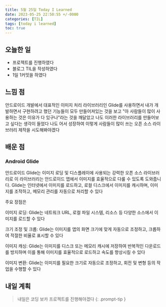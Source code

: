 ```yaml
---
title: 5월 25일 Today I Learned
date: 2023-05-25 22:50:55 +/-0000
categories: [TIL]
tags: [today i learned]
toc: true
---
```


## 오늘한 일

* 프로젝트를 진행하였다
* 블로그 TIL을 작성하였다
* 1일 1커밋을 하였다

## 느낌 점

안드로이드 개발에서 대표적인 이미지 처리 라이브러리인 Glide를 사용하면서 내가 개발하면서 구현하려고 했던 기능들이 모두 만들어져있는 것을 보고 "아 사람들이 많이 사용하는 것은 이유가 다 있구나"라는 것을 깨달았고 나도 이러한 라이브러리를 만들어보고 싶다는 생각이 들었다 나도 어서 성장하여 이렇게 사람들이 많이 쓰는 오픈 소스 라이브러리 제작을 시도해봐야겠다

## 배운 점

### Android Glide

안드로이드 Glide는 이미지 로딩 및 디스플레이에 사용되는 강력한 오픈 소스 라이브러리로 이 라이브러리는 안드로이드 앱에서 이미지를 효율적으로 다룰 수 있도록 도와줍니다. Glide는 인터넷에서 이미지를 로드하고, 로컬 디스크에서 이미지를 캐시하며, 이미지를 조작하고, 메모리 관리를 자동으로 처리할 수 있다

주요 장점은 

이미지 로딩: Glide는 네트워크 URL, 로컬 파일 시스템, 리소스 등 다양한 소스에서 이미지를 로드할 수 있다

크기 조정 및 크롭: Glide는 이미지를 앱의 화면 크기에 맞게 자동으로 조정하고, 크롭하여 적절한 비율로 표시할 수 있다

이미지 캐싱: Glide는 이미지를 디스크 또는 메모리 캐시에 저장하여 반복적인 다운로드를 방지하며 이를 통해 이미지를 효율적으로 로드하고 속도를 향상시킬 수 있다

이미지 변환: Glide는 이미지를 필요한 크기로 자동으로 조정하고, 회전 및 변형 등의 작업을 수행할 수 있다


## 내일 계획

> 내일은 코딩 보카 프로젝트를 진행해야겠다
{: .prompt-tip }